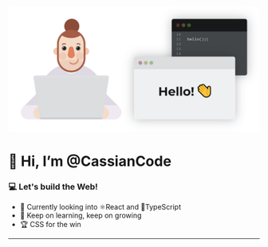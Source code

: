![Greetings Banner](https://github.com/CassianCode/CassianCode/raw/main/img/animated-header-2022-01-optimized.svg)

# 👋 Hi, I’m @CassianCode
### 💻 Let's build the Web!
- 👀 Currently looking into ⚛️React and 📃TypeScript
- 🌱 Keep on learning, keep on growing
- 🏆 CSS for the win

---
